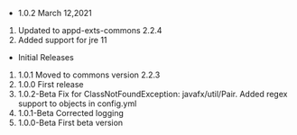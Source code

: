 * 1.0.2 March 12,2021
1. Updated to appd-exts-commons 2.2.4
2. Added support for jre 11

* Initial Releases
1. 1.0.1 Moved to commons version 2.2.3
2. 1.0.0 First release
3. 1.0.2-Beta Fix for ClassNotFoundException: javafx/util/Pair. Added regex support to objects in config.yml
4. 1.0.1-Beta Corrected logging
5. 1.0.0-Beta First beta version